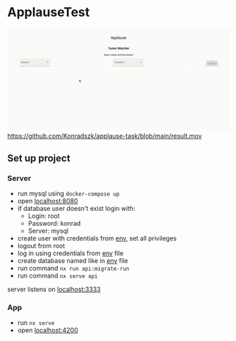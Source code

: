 # ApplauseTest

![](https://github.com/Konradszk/applause-task/blob/main/result.gif)
https://github.com/Konradszk/applause-task/blob/main/result.mov

## Set up project
### Server

- run mysql using `docker-compose up`
- open [localhost:8080](http://localhost:8080)
- if database user doesn't exist login with:
  - Login: root
  - Password: konrad
  - Server: mysql
- create user with credentials from [env](.env), set all privileges
- logout from root
- log in using credentials from [env](.env) file
- create database named like in [env](.env) file
- run command `nx run api:migrate-run`
- run command `nx serve api`

server listens on [localhost:3333](http://localhost:3333)

### App

- run `nx serve`
- open [localhost:4200](http://localhost:4200)
